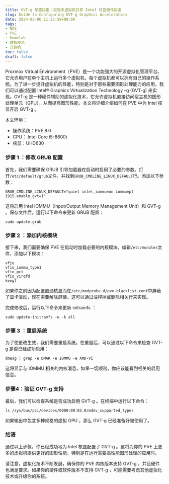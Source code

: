```yaml
---
title: GVT-g 配置指南：实现多虚拟机共享 Intel 核显硬件加速
slug: Guide to Configuring GVT-g Graphics Acceleration
date: 2024-02-06 11:25:58+08:00
tags:
- NAS
- PVE
- homelab
- 虚拟技术
- 计算机
toc: false
draft: false
---
```


Proxmox Virtual Environment（PVE）是一个功能强大的开源虚拟化管理平台。它允许用户在单个主机上运行多个虚拟机，每个虚拟机都可以拥有自己的操作系统。为了进一步提升虚拟机的性能，特别是对于那些需要图形处理能力的应用，我们可以通过配置 Intel® Graphics Virtualization Technology –g (GVT-g) 来实现。GVT-g 是一种硬件辅助的虚拟化技术，它允许虚拟机直接访问宿主机的图形处理单元（GPU），从而提高图形性能。本文将详细介绍如何在 PVE 中为 Intel 核显开启 GVT-g 。

本文环境：

- 操作系统：PVE 8.0
- CPU： Intel Core i5-8600t
- 核显：UHD630

### 步骤 1 ：修改 GRUB 配置

首先，我们需要确保 GRUB 引导加载器在启动时启用了必要的参数。打开`/etc/default/grub`文件，并找到`GRUB_CMDLINE_LINUX_DEFAULT`行。添加以下参数：

```shell
GRUB_CMDLINE_LINUX_DEFAULT="quiet intel_iommu=on iommu=pt i915.enable_gvt=1"
```

这将启用 Intel IOMMU（Input/Output Memory Management Unit）和 GVT-g 。保存文件后，运行以下命令来更新 GRUB 配置：

```shell
sudo update-grub
```

### 步骤 2 ：添加内核模块

接下来，我们需要确保 PVE 在启动时加载必要的内核模块。编辑`/etc/modules`文件，添加以下模块：

```shell
vfio
vfio_iommu_type1
vfio_pci
vfio_virqfd
kvmgt
```

如果你之前因为配置直通核显而在`/etc/modprobe.d/pve-blacklist.conf`中屏蔽了显卡驱动，现在需要解除屏蔽。这可以通过注释掉或删除相关行来实现。

完成修改后，运行以下命令来更新 initramfs ：

```shell
sudo update-initramfs -u -k all
```

### 步骤 3 ：重启系统

为了使更改生效，我们需要重启系统。在重启后，可以通过以下命令来检查 GVT-g 是否已经成功启用：

```shell
dmesg | grep -e DMAR -e IOMMU -e AMD-Vi
```

这将显示与 IOMMU 相关的内核消息。如果一切顺利，你应该能看到相关的启用信息。

### 步骤4：验证 GVT-g 支持

最后，我们可以检查系统是否成功启用 GVT-g 。在终端中运行以下命令：

```shell
ls /sys/bus/pci/devices/0000:00:02.0/mdev_supported_types
```

如果输出中包含多种规格的虚拟 GPU ，那么 GVT-g 已经准备好被使用了。

### 结语

通过以上步骤，你已经成功地为 Intel 核显配置了 GVT-g 。这将为你的 PVE 上更多的虚拟机提供更好的图形性能，特别是在运行需要高性能图形处理的应用时。

请注意，虚拟化技术不断发展，确保你的 PVE 内核版本支持 GVT-g ，并且硬件也满足要求。如果你的硬件或软件版本不支持 GVT-g ，可能需要考虑其他虚拟化技术或升级你的系统。